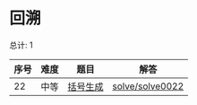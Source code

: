 # 回溯

<!--- table -->

总计: 1

| 序号 | 难度 | 题目                                                               | 解答                                  |
| ---- | ---- | ------------------------------------------------------------------ | ------------------------------------- |
| 22   | 中等 | [括号生成](https://leetcode-cn.com/problems/generate-parentheses/) | [solve/solve0022](../solve/solve0022) |
